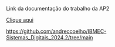 Link da documentação do trabalho da AP2

[Clique aqui](https://github.com/andreccoelho/IBMEC-Sistemas_Digitais_2024.2/tree/main)

https://github.com/andreccoelho/IBMEC-Sistemas_Digitais_2024.2/tree/main
